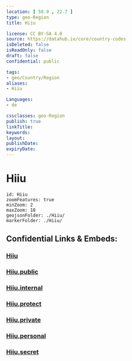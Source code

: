 ```yaml
---
location: [ 58.9 , 22.7 ] 
type: geo-Region
title: Hiiu

license: CC BY-SA 4.0
source: https://datahub.io/core/country-codes
isDeleted: false
isReadOnly: false
draft: false
confidential: public

tags:
- geo/Country/Region
aliases:
- Hiiu

Languages:
- de

cssclasses: geo-Region
publish: true
linkTitle: 
keywords: 
layout: 
publishDate: 
expiryDate: 
---
```


# Hiiu

```leaflet
id: Hiiu
zoomFeatures: true 
minZoom: 2 
maxZoom: 18
geojsonFolder: ./Hiiu/
markerFolder: ./Hiiu/
```


## Confidential Links & Embeds: 

### [Hiiu](/_Standards/Earth/Continent/Europe/Europe~North/Estonia/Counties~Estonia/Hiiu.md) 

### [Hiiu.public](/_public/Earth/Continent/Europe/Europe~North/Estonia/Counties~Estonia/Hiiu.public.md) 

### [Hiiu.internal](/_internal/Earth/Continent/Europe/Europe~North/Estonia/Counties~Estonia/Hiiu.internal.md) 

### [Hiiu.protect](/_protect/Earth/Continent/Europe/Europe~North/Estonia/Counties~Estonia/Hiiu.protect.md) 

### [Hiiu.private](/_private/Earth/Continent/Europe/Europe~North/Estonia/Counties~Estonia/Hiiu.private.md) 

### [Hiiu.personal](/_personal/Earth/Continent/Europe/Europe~North/Estonia/Counties~Estonia/Hiiu.personal.md) 

### [Hiiu.secret](/_secret/Earth/Continent/Europe/Europe~North/Estonia/Counties~Estonia/Hiiu.secret.md)

